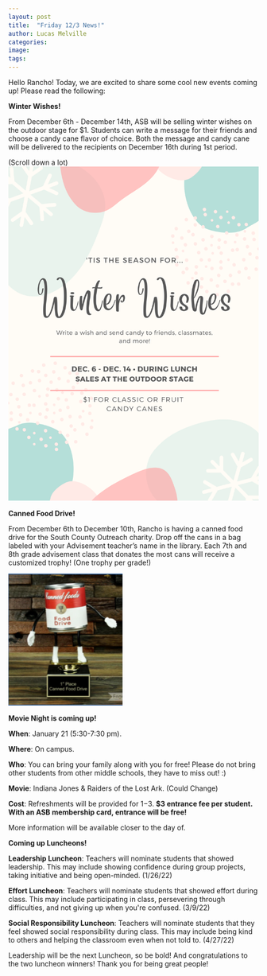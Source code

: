 ```yaml
---
layout: post
title:  "Friday 12/3 News!"
author: Lucas Melville
categories: 
image: 
tags: 
---
```


Hello Rancho! Today, we are excited to share some cool new events coming up! Please read the following:

**Winter Wishes!**

From December 6th - December 14th, ASB will be selling winter wishes on the outdoor stage for $1. Students can write a message for their friends 
 and choose a candy cane flavor of choice. Both the message and candy cane will be delivered to the recipients on December 16th during 1st period.
 
 (Scroll down a lot)
 ![png](/assets/images/Winter-Wishes.png)
 
 **Canned Food Drive!**
 
 From December 6th to December 10th, Rancho is having a canned food drive for the South County Outreach charity. Drop off the cans in a bag labeled with your 
 Advisement teacher’s name in the library. Each 7th and 8th grade advisement class that donates the most cans will receive a customized trophy! (One trophy per grade!)
 
 ![png](/assets/images/Canned-Food-Trophie.png)
 
 **Movie Night is coming up!** 

**When**: January 21 (5:30-7:30 pm). 

**Where**: On campus.

**Who**: You can bring your family along with you for free! Please do not bring other students from other middle schools, they have to miss out! :)

**Movie**: Indiana Jones & Raiders of the Lost Ark. (Could Change)

**Cost**: Refreshments will be provided for $1-$3.
     **$3 entrance fee per student.
	   With an ASB membership card, entrance will be free!**
     
 More information will be available closer to the day of.
 
 **Coming up Luncheons!**
 
**Leadership Luncheon**:
Teachers will nominate students that showed leadership. This may include showing confidence during group projects, taking initiative and being open-minded.
(1/26/22)

**Effort Luncheon**:
Teachers will nominate students that showed effort during class. This may include participating in class, persevering through difficulties, and not giving up when you're confused.
(3/9/22)

**Social Responsibility Luncheon**:
Teachers will nominate students that they feel showed social responsibility during class. This may include being kind to others and helping the classroom even when not told to.
(4/27/22)

Leadership will be the next Luncheon, so be bold!
And congratulations to the two luncheon winners! Thank you for being great people!







